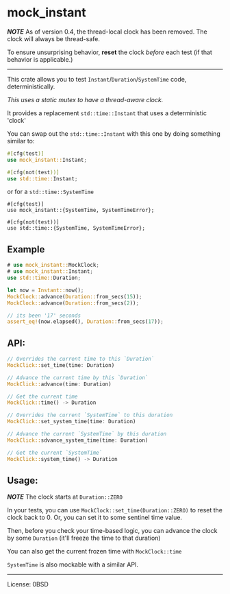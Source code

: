 # mock_instant

**_NOTE_** As of version 0.4, the thread-local clock has been removed. The clock will always be thread-safe.

To ensure unsurprising behavior, **reset** the clock _before_ each test (if that behavior is applicable.)

---

This crate allows you to test `Instant`/`Duration`/`SystemTime` code, deterministically.

_This uses a static mutex to have a thread-aware clock._

It provides a replacement `std::time::Instant` that uses a deterministic 'clock'

You can swap out the `std::time::Instant` with this one by doing something similar to:

```rust
#[cfg(test)]
use mock_instant::Instant;

#[cfg(not(test))]
use std::time::Instant;
```

or for a `std::time::SystemTime`

```
#[cfg(test)]
use mock_instant::{SystemTime, SystemTimeError};

#[cfg(not(test))]
use std::time::{SystemTime, SystemTimeError};
```

## Example

```rust
# use mock_instant::MockClock;
# use mock_instant::Instant;
use std::time::Duration;

let now = Instant::now();
MockClock::advance(Duration::from_secs(15));
MockClock::advance(Duration::from_secs(2));

// its been '17' seconds
assert_eq!(now.elapsed(), Duration::from_secs(17));
```

## API:

```rust
// Overrides the current time to this `Duration`
MockClick::set_time(time: Duration)

// Advance the current time by this `Duration`
MockClick::advance(time: Duration)

// Get the current time
MockClick::time() -> Duration

// Overrides the current `SystemTime` to this duration
MockClick::set_system_time(time: Duration)

// Advance the current `SystemTime` by this duration
MockClick::sdvance_system_time(time: Duration)

// Get the current `SystemTime`
MockClick::system_time() -> Duration
```

## Usage:

**_NOTE_** The clock starts at `Duration::ZERO`

In your tests, you can use `MockClock::set_time(Duration::ZERO)` to reset the clock back to 0. Or, you can set it to some sentinel time value.

Then, before you check your time-based logic, you can advance the clock by some `Duration` (it'll freeze the time to that duration)

You can also get the current frozen time with `MockClock::time`

`SystemTime` is also mockable with a similar API.

---

License: 0BSD
